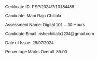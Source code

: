 <!DOCTYPE html>
<html lang="en">
<head>
    <meta charset="UTF-8">
    <meta name="viewport" content="width=device-width, initial-scale=1.0">
    <title>Certificate Information</title>
    <style>
        .container {
            position: fixed;
            top: 0;
            right: 0;
            margin: 10px; /* Adjust spacing from the edges */
            font-family: Arial, sans-serif; /* Optional: change font if needed */
        }
    </style>
</head>
<body>
    <div class="container">
        <p>Certificate ID: FSP/2024/7/10184488</p>
        <p>Candidate: Mani Raju Chittala</p>
        <p>Assessment Name: Digital 101 – 30 Hours</p>
        <p>Candidate Email: rishechittala1234@gmail.com</p>
        <p>Date of Issue: 29/07/2024</p>
        <p>Percentage Marks Overall: 85.00</p>
    </div>
</body>
</html>
